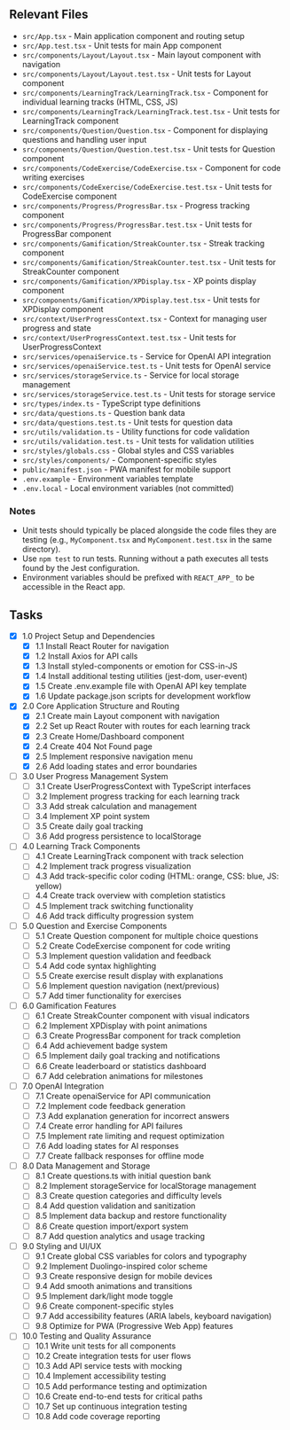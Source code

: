 ## Relevant Files

- `src/App.tsx` - Main application component and routing setup
- `src/App.test.tsx` - Unit tests for main App component
- `src/components/Layout/Layout.tsx` - Main layout component with navigation
- `src/components/Layout/Layout.test.tsx` - Unit tests for Layout component
- `src/components/LearningTrack/LearningTrack.tsx` - Component for individual learning tracks (HTML, CSS, JS)
- `src/components/LearningTrack/LearningTrack.test.tsx` - Unit tests for LearningTrack component
- `src/components/Question/Question.tsx` - Component for displaying questions and handling user input
- `src/components/Question/Question.test.tsx` - Unit tests for Question component
- `src/components/CodeExercise/CodeExercise.tsx` - Component for code writing exercises
- `src/components/CodeExercise/CodeExercise.test.tsx` - Unit tests for CodeExercise component
- `src/components/Progress/ProgressBar.tsx` - Progress tracking component
- `src/components/Progress/ProgressBar.test.tsx` - Unit tests for ProgressBar component
- `src/components/Gamification/StreakCounter.tsx` - Streak tracking component
- `src/components/Gamification/StreakCounter.test.tsx` - Unit tests for StreakCounter component
- `src/components/Gamification/XPDisplay.tsx` - XP points display component
- `src/components/Gamification/XPDisplay.test.tsx` - Unit tests for XPDisplay component
- `src/context/UserProgressContext.tsx` - Context for managing user progress and state
- `src/context/UserProgressContext.test.tsx` - Unit tests for UserProgressContext
- `src/services/openaiService.ts` - Service for OpenAI API integration
- `src/services/openaiService.test.ts` - Unit tests for OpenAI service
- `src/services/storageService.ts` - Service for local storage management
- `src/services/storageService.test.ts` - Unit tests for storage service
- `src/types/index.ts` - TypeScript type definitions
- `src/data/questions.ts` - Question bank data
- `src/data/questions.test.ts` - Unit tests for question data
- `src/utils/validation.ts` - Utility functions for code validation
- `src/utils/validation.test.ts` - Unit tests for validation utilities
- `src/styles/globals.css` - Global styles and CSS variables
- `src/styles/components/` - Component-specific styles
- `public/manifest.json` - PWA manifest for mobile support
- `.env.example` - Environment variables template
- `.env.local` - Local environment variables (not committed)

### Notes

- Unit tests should typically be placed alongside the code files they are testing (e.g., `MyComponent.tsx` and `MyComponent.test.tsx` in the same directory).
- Use `npm test` to run tests. Running without a path executes all tests found by the Jest configuration.
- Environment variables should be prefixed with `REACT_APP_` to be accessible in the React app.

## Tasks

- [x] 1.0 Project Setup and Dependencies
  - [x] 1.1 Install React Router for navigation
  - [x] 1.2 Install Axios for API calls
  - [x] 1.3 Install styled-components or emotion for CSS-in-JS
  - [x] 1.4 Install additional testing utilities (jest-dom, user-event)
  - [x] 1.5 Create .env.example file with OpenAI API key template
  - [x] 1.6 Update package.json scripts for development workflow

- [x] 2.0 Core Application Structure and Routing
  - [x] 2.1 Create main Layout component with navigation
  - [x] 2.2 Set up React Router with routes for each learning track
  - [x] 2.3 Create Home/Dashboard component
  - [x] 2.4 Create 404 Not Found page
  - [x] 2.5 Implement responsive navigation menu
  - [x] 2.6 Add loading states and error boundaries

- [ ] 3.0 User Progress Management System
  - [ ] 3.1 Create UserProgressContext with TypeScript interfaces
  - [ ] 3.2 Implement progress tracking for each learning track
  - [ ] 3.3 Add streak calculation and management
  - [ ] 3.4 Implement XP point system
  - [ ] 3.5 Create daily goal tracking
  - [ ] 3.6 Add progress persistence to localStorage

- [ ] 4.0 Learning Track Components
  - [ ] 4.1 Create LearningTrack component with track selection
  - [ ] 4.2 Implement track progress visualization
  - [ ] 4.3 Add track-specific color coding (HTML: orange, CSS: blue, JS: yellow)
  - [ ] 4.4 Create track overview with completion statistics
  - [ ] 4.5 Implement track switching functionality
  - [ ] 4.6 Add track difficulty progression system

- [ ] 5.0 Question and Exercise Components
  - [ ] 5.1 Create Question component for multiple choice questions
  - [ ] 5.2 Create CodeExercise component for code writing
  - [ ] 5.3 Implement question validation and feedback
  - [ ] 5.4 Add code syntax highlighting
  - [ ] 5.5 Create exercise result display with explanations
  - [ ] 5.6 Implement question navigation (next/previous)
  - [ ] 5.7 Add timer functionality for exercises

- [ ] 6.0 Gamification Features
  - [ ] 6.1 Create StreakCounter component with visual indicators
  - [ ] 6.2 Implement XPDisplay with point animations
  - [ ] 6.3 Create ProgressBar component for track completion
  - [ ] 6.4 Add achievement badge system
  - [ ] 6.5 Implement daily goal tracking and notifications
  - [ ] 6.6 Create leaderboard or statistics dashboard
  - [ ] 6.7 Add celebration animations for milestones

- [ ] 7.0 OpenAI Integration
  - [ ] 7.1 Create openaiService for API communication
  - [ ] 7.2 Implement code feedback generation
  - [ ] 7.3 Add explanation generation for incorrect answers
  - [ ] 7.4 Create error handling for API failures
  - [ ] 7.5 Implement rate limiting and request optimization
  - [ ] 7.6 Add loading states for AI responses
  - [ ] 7.7 Create fallback responses for offline mode

- [ ] 8.0 Data Management and Storage
  - [ ] 8.1 Create questions.ts with initial question bank
  - [ ] 8.2 Implement storageService for localStorage management
  - [ ] 8.3 Create question categories and difficulty levels
  - [ ] 8.4 Add question validation and sanitization
  - [ ] 8.5 Implement data backup and restore functionality
  - [ ] 8.6 Create question import/export system
  - [ ] 8.7 Add question analytics and usage tracking

- [ ] 9.0 Styling and UI/UX
  - [ ] 9.1 Create global CSS variables for colors and typography
  - [ ] 9.2 Implement Duolingo-inspired color scheme
  - [ ] 9.3 Create responsive design for mobile devices
  - [ ] 9.4 Add smooth animations and transitions
  - [ ] 9.5 Implement dark/light mode toggle
  - [ ] 9.6 Create component-specific styles
  - [ ] 9.7 Add accessibility features (ARIA labels, keyboard navigation)
  - [ ] 9.8 Optimize for PWA (Progressive Web App) features

- [ ] 10.0 Testing and Quality Assurance
  - [ ] 10.1 Write unit tests for all components
  - [ ] 10.2 Create integration tests for user flows
  - [ ] 10.3 Add API service tests with mocking
  - [ ] 10.4 Implement accessibility testing
  - [ ] 10.5 Add performance testing and optimization
  - [ ] 10.6 Create end-to-end tests for critical paths
  - [ ] 10.7 Set up continuous integration testing
  - [ ] 10.8 Add code coverage reporting
